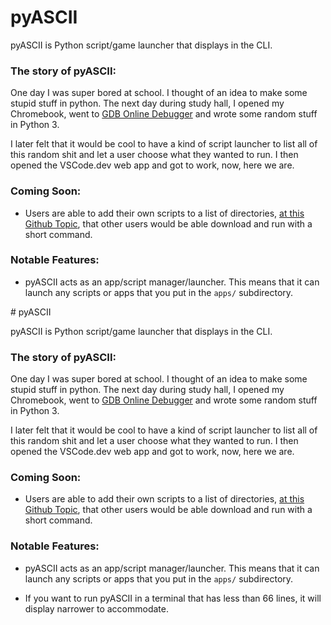 # pyASCII

pyASCII is Python script/game launcher that displays in the CLI.

### The story of pyASCII:

One day I was super bored at school. I thought of an idea to make some stupid 
stuff in python.
The next day during study hall, I opened my Chromebook, 
went to [GDB Online Debugger](https://www.onlinegdb.com "Online GDB") and 
wrote some random stuff in Python 3.

I later felt that it would be cool to have a kind of script launcher to list 
all of this random shit and let a user choose what they wanted to run. 
I then opened the VSCode.dev web app and got to work, now, here we are.

### Coming Soon:

+ Users are able to add their own scripts to a list of directories, 
  [at this Github Topic](https:// "This isn't a feature yet!"), that other users 
  would be able download and run with a short command.

### Notable Features:

+ pyASCII acts as an app/script manager/launcher.
  This means that it can launch any scripts or apps that you put in the `apps/` subdirectory.

<!-- [here](https://www.electra-dev.xyz "This isn't a feature yet!") --># pyASCII

pyASCII is Python script/game launcher that displays in the CLI.

### The story of pyASCII:

One day I was super bored at school. I thought of an idea to make some stupid 
stuff in python.
The next day during study hall, I opened my Chromebook, 
went to [GDB Online Debugger](https://www.onlinegdb.com "Online GDB") and 
wrote some random stuff in Python 3.

I later felt that it would be cool to have a kind of script launcher to list 
all of this random shit and let a user choose what they wanted to run. 
I then opened the VSCode.dev web app and got to work, now, here we are.

### Coming Soon:

+ Users are able to add their own scripts to a list of directories, 
  [at this Github Topic](https:// "This isn't a feature yet!"), that other users 
  would be able download and run with a short command.

### Notable Features:

+ pyASCII acts as an app/script manager/launcher.
  This means that it can launch any scripts or apps that you put in 
  the `apps/` subdirectory.

+ If you want to run pyASCII in a terminal that has less than 66 lines, 
  it will display narrower to accommodate.

<!-- [here](https://www.electra-dev.xyz "This isn't a feature yet!") -->